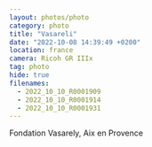 ```yaml
---
layout: photos/photo
category: photo
title: "Vasareli"
date: "2022-10-08 14:39:49 +0200"
location: france
camera: Ricoh GR IIIx
tag: photo
hide: true
filenames:
  - 2022_10_10_R0001909
  - 2022_10_10_R0001914
  - 2022_10_10_R0001931
---
```


Fondation Vasarely, Aix en Provence
